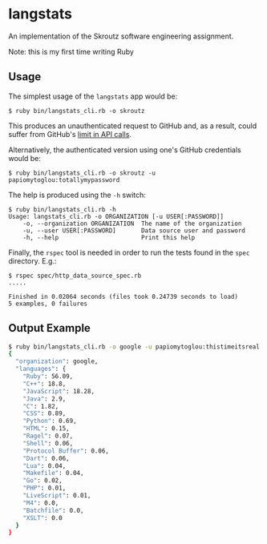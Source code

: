 # langstats
An implementation of the Skroutz software engineering assignment.

Note: this is my first time writing Ruby

## Usage
The simplest usage of the `langstats` app would be:

```
$ ruby bin/langstats_cli.rb -o skroutz
```

This produces an unauthenticated request to GitHub and, as a result, could suffer from GitHub's [limit in API calls](https://developer.github.com/v3/#rate-limiting).

Alternatively, the authenticated version using one's GitHub credentials would be:

```
$ ruby bin/langstats_cli.rb -o skroutz -u papiomytoglou:totallymypassword
```

The help is produced using the `-h` switch:

```
$ ruby bin/langstats_cli.rb -h
Usage: langstats_cli.rb -o ORGANIZATION [-u USER[:PASSWORD]]
    -o, --organization ORGANIZATION  The name of the organization
    -u, --user USER[:PASSWORD]       Data source user and password
    -h, --help                       Print this help
```
Finally, the `rspec` tool is needed in order to run the tests found in the `spec` directory. E.g.:

```
$ rspec spec/http_data_source_spec.rb 
.....

Finished in 0.02064 seconds (files took 0.24739 seconds to load)
5 examples, 0 failures
```

## Output Example

```sh
$ ruby bin/langstats_cli.rb -o google -u papiomytoglou:thistimeitsreal
{
  "organization": google,
  "languages": {
    "Ruby": 56.09,
    "C++": 18.8,
    "JavaScript": 18.28,
    "Java": 2.9,
    "C": 1.82,
    "CSS": 0.89,
    "Python": 0.69,
    "HTML": 0.15,
    "Ragel": 0.07,
    "Shell": 0.06,
    "Protocol Buffer": 0.06,
    "Dart": 0.06,
    "Lua": 0.04,
    "Makefile": 0.04,
    "Go": 0.02,
    "PHP": 0.01,
    "LiveScript": 0.01,
    "M4": 0.0,
    "Batchfile": 0.0,
    "XSLT": 0.0
  }
}
```

